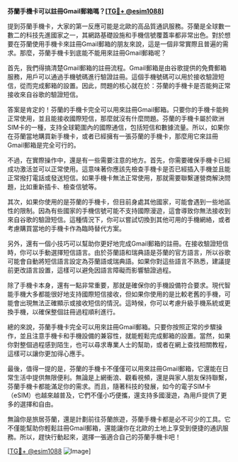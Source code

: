 **芬蘭手機卡可以註冊Gmail郵箱嗎？[[TG💪+ @esim1088](https://t.me/s/esim1088)]**

提到芬蘭手機卡，大家的第一反應可能是北歐的高品質通訊服務。芬蘭是全球數一數二的科技先進國家之一，其網路基礎設施和手機信號覆蓋率都非常出色。對於想要在芬蘭使用手機卡來註冊Gmail郵箱的朋友來說，這是一個非常實際且普遍的需求。那麼，芬蘭手機卡到底能不能用來註冊Gmail郵箱呢？

首先，我們得搞清楚Gmail郵箱的註冊流程。Gmail郵箱是由谷歌提供的免費郵箱服務，用戶可以通過手機號碼進行驗證註冊。這個手機號碼可以用於接收驗證短信，從而完成郵箱的設置。因此，問題的核心就在於：芬蘭的手機卡是否能夠正常接收來自谷歌的驗證短信。

答案是肯定的！芬蘭的手機卡完全可以用來註冊Gmail郵箱。只要你的手機卡能夠正常使用，並且能接收國際短信，那麼就沒有什麼問題。芬蘭的手機卡屬於歐洲SIM卡的一種，支持全球範圍內的國際通信，包括短信和數據流量。所以，如果你在芬蘭當地購買新手機卡，或者已經擁有一張芬蘭的手機卡，那麼用它來註冊Gmail郵箱是完全可行的。

不過，在實際操作中，還是有一些需要注意的地方。首先，你需要確保手機卡已經成功激活並可以正常使用。這意味著你應該先檢查手機卡是否已經插入手機並且能正常撥打電話或發送短信。如果手機卡無法正常使用，那就需要聯繫運營商解決問題，比如重新插卡、檢查信號等。

其次，如果你使用的是芬蘭的手機卡，但目前身處其他國家，可能會遇到一些地區性的限制。因為有些國家的手機信號可能不支持國際漫遊，這會導致你無法接收到來自谷歌的驗證短信。這種情況下，你可以嘗試切換到其他可用的手機網絡，或者考慮購買當地的手機卡作為臨時替代方案。

另外，還有一個小技巧可以幫助你更好地完成Gmail郵箱的註冊。在接收驗證短信時，你可以手動選擇短信語言。由於芬蘭語和瑞典語是芬蘭的官方語言，所以谷歌可能會自動將短信語言設定為芬蘭語或瑞典語。如果你對這些語言不熟悉，建議提前更改語言設置，這樣可以避免因語言障礙而影響驗證過程。

除了手機卡本身，還有一點非常重要，那就是確保你的手機設備符合要求。現代智能手機大多都能很好地支持國際短信接收，但如果你使用的是比較老舊的手機，可能會出現無法正確顯示或接收短信的情況。這時候，你可以考慮升級手機系統或更換手機，以確保整個註冊過程順利進行。

總的來說，芬蘭手機卡完全可以用來註冊Gmail郵箱。只要你按照正常的步驟操作，並且注意手機卡和手機設備的兼容性，就能輕鬆完成郵箱的設置。當然，如果你對整個過程感到陌生，也可以尋求專業人士的幫助，或者在網上查找相關教程，這樣可以讓你更加得心應手。

最後，值得一提的是，芬蘭的手機卡不僅僅可以用來註冊Gmail郵箱，它還能在日常生活中提供無限便利。無論是上網衝浪、觀看視頻，還是與家人朋友保持聯繫，芬蘭手機卡都能滿足你的需求。而且，隨著科技的發展，如今的電子SIM卡（eSIM）也越來越普及，它們不僅小巧便攜，還支持多國漫遊，為用戶提供了更多的選擇和自由。

無論你是旅居芬蘭，還是計劃前往芬蘭旅遊，芬蘭手機卡都是必不可少的工具。它不僅能幫助你輕鬆註冊Gmail郵箱，還能讓你在北歐的土地上享受到便捷的通訊服務。所以，趕快行動起來，選擇一張適合自己的芬蘭手機卡吧！

[[TG💪+ @esim1088](https://t.me/s/esim1088) ![Image](https://i.postimg.cc/4NQfJmqS/Snipaste-2025-05-13-00-14-12.png)]